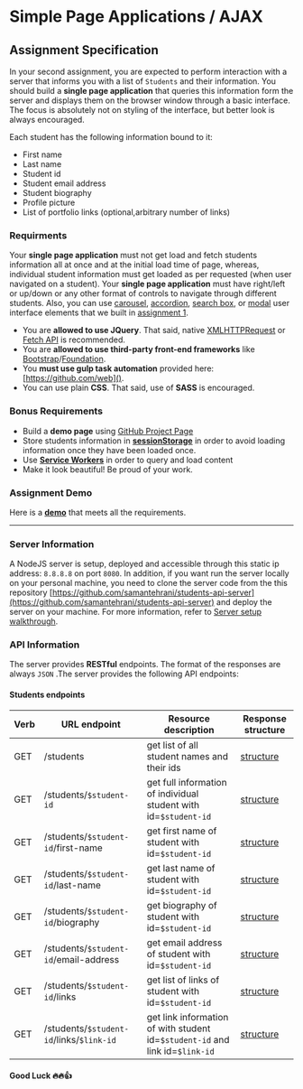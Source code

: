 # Simple Page Applications / AJAX

## Assignment Specification

In your second assignment, you are expected to perform interaction with a server that informs you with a list of `Students` and their information. You should build a **single page application** that queries this information form the server and displays them on the browser window through a basic interface. The focus is absolutely not on styling of the interface, but better look is always encouraged.

Each student has the following information bound to it:

- First name
- Last name
- Student id
- Student email address
- Student biography
- Profile picture
- List of portfolio links (optional,arbitrary number of links)



### Requirments

Your **single page application** must not get load and fetch students information all at once and at the initial load time of page, whereas, individual student information must get loaded as per requested (when user navigated on a student). Your **single page application** must have right/left or up/down or any other format of controls to navigate through different students. Also, you can use [carousel](), [accordion](), [search box](), or [modal]() user interface elements that we built in [assignment 1](). 

- You are **allowed to use JQuery**. That said, native [XMLHTTPRequest]() or [Fetch API]() is recommended. 
- You are **allowed to use third-party front-end frameworks** like [Bootstrap]()/[Foundation]().
- You **must use gulp task automation** provided here: [https://github.com/web]().
- You can use plain **CSS**. That said, use of **SASS** is encouraged. 



### Bonus Requirements

- Build a **demo page** using [GitHub Project Page]()
- Store students information in **[sessionStorage]()** in order to avoid loading information once they have been loaded once.
- Use **[Service Workers]()** in order to query and load content
- Make it look beautiful! Be proud of your work.



### Assignment Demo 

Here is a **[demo]()** that meets all the requirements. 



------

### Server Information

A NodeJS server is setup, deployed and accessible through this static ip address: `8.8.8.8` on port `8080`. In addition, if you want run the server locally on your personal machine, you need to clone the server code from the this repository [https://github.com/samantehrani/students-api-server](https://github.com/samantehrani/students-api-server) and deploy the server on your machine. For more information, refer to [Server setup walkthrough]().



### API Information

The server provides **RESTful** endpoints. The format of the responses are always `JSON` .The server provides the following API endpoints:

#### Students endpoints

| Verb | URL endpoint                             | Resource description                     | Response structure |
| :--- | ---------------------------------------- | ---------------------------------------- | ------------------ |
| GET  | /students                                | get list of all student names and their ids | [structure]()      |
| GET  | /students/`$student-id`                  | get full information of individual student with id=`$student-id` | [structure]()      |
| GET  | /students/`$student-id`/first-name       | get first name of student with id=`$student-id` | [structure]()      |
| GET  | /students/`$student-id`/last-name        | get last name of student with id=`$student-id` | [structure]()      |
| GET  | /students/`$student-id`/biography        | get biography of student with id=`$student-id` | [structure]()      |
| GET  | /students/`$student-id`/email-address    | get email address of student with id=`$student-id` | [structure]()      |
| GET  | /students/`$student-id`/links            | get list of links of student with id=`$student-id` | [structure]()      |
| GET  | /students/`$student-id`/links/`$link-id` | get link information of with student id=`$student-id` and link id=`$link-id` | [structure]()      |





#### Good Luck :fire::fire::thumbsup: 